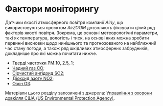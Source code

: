 ﻿# Фактори моніторингу

Датчики якості атмосферного повітря компанії _Airly_, що використовуються проєктом _AirZOOM_ дозволяють фіксувати цілий ряд факторів якості повітря. Зокрема, це основні метеорологічні параметри, такі як температура, вологість і тиск, на основі яких можна зробити первинні висновки щодо нинішнього та прогнозованого на найближчий час стану погоди, а також ряд шкідливих атмосферних забрудників, докладніше про які можна почитати нижче.

  - [Тверді часточки PM 10, 2.5, 1](pm.md);
  - [Чадний газ CO](co.md);
  - [Сірчистий ангідрид SO2](so2.md);
  - [Діоксид азоту NO2](no2.md);
  - [Озон O3](o3.md).

Матеріали цього розділу запозичені з джерела: [Управління з охорони довкілля США (US Environmental Protection Agency)](https://www.epa.gov/environmental-topics/air-topics).
